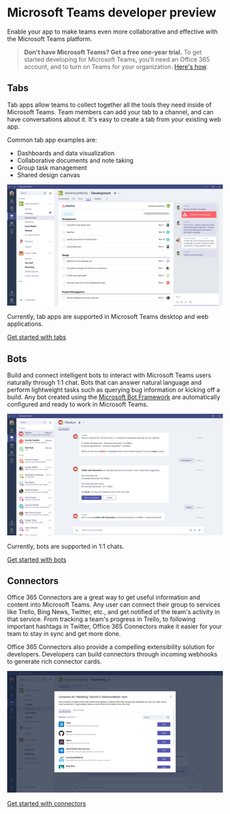 ﻿# Microsoft Teams developer preview

Enable your app to make teams even more collaborative and effective with the Microsoft Teams platform. 

> **Don't have Microsoft Teams? Get a free one-year trial.** To get started developing for Microsoft Teams, you'll need an Office 365 account, and to turn on Teams for your organization. [Here's how](setup.md).

## Tabs

Tab apps allow teams to collect together all the tools they need inside of Microsoft Teams.  Team members can add your tab to a channel, and can have conversations about it. It's easy to create a tab from your existing web app.

Common tab app examples are:

* Dashboards and data visualization
* Collaborative documents and note taking
* Group task management
* Shared design canvas

!["Example of a tab app showing data, alongside a conversation about the tab data"](images/tab_example.png)

Currently, tab apps are supported in Microsoft Teams desktop and web applications.

[Get started with tabs](tabs.md)

## Bots

Build and connect intelligent bots to interact with Microsoft Teams users naturally through 1:1 chat. Bots that can answer natural language and perform lightweight tasks such as querying bug information or kicking off a build.​ Any bot created using the [Microsoft Bot Framework](https://dev.botframework.com/) are automatically configured and ready to work in Microsoft Teams.

!["Example of a bot assisting a user"](images/bot_example.png)

Currently, bots are supported in 1:1 chats.

[Get started with bots](bots.md)

## Connectors

Office 365 Connectors are a great way to get useful information and content into Microsoft Teams. Any user can connect their group to services like Trello, Bing News, Twitter, etc., and get notified of the team's activity in that service. From tracking a team's progress in Trello, to following important hashtags in Twitter, Office 365 Connectors make it easier for your team to stay in sync and get more done.

Office 365 Connectors also provide a compelling extensibility solution for developers. Developers can build connectors through incoming webhooks to generate rich connector cards.

!["Gallery of connectors"](images/connector_example.png)

[Get started with connectors](connectors.md)


	
	




